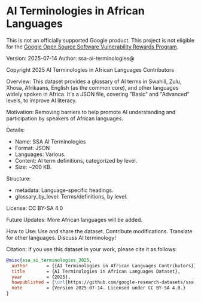 # AI Terminologies in African Languages

This is not an officially supported Google product. This project is not
eligible for the [Google Open Source Software Vulnerability Rewards
Program](https://bughunters.google.com/open-source-security).

Version: 2025-07-14
Author: ssa-ai-terminologies@

Copyright 2025 AI Terminologies in African Languages Contributors

Overview:
This dataset provides a glossary of AI terms in Swahili, Zulu, Xhosa, Afrikaans,
English (as the common core), and other languages widely spoken in Africa. It's
a JSON file, covering "Basic" and "Advanced" levels, to improve AI literacy.

Motivation:
Removing barriers to help promote AI understanding and participation by speakers
of African languages.

Details:
  * Name: SSA AI Terminologies
  * Format: JSON
  * Languages: Various.
  * Content: AI term definitions, categorized by level.
  * Size: ~200 KB.

Structure:
  * metadata: Language-specific headings.
  * glossary_by_level: Terms/definitions, by level.

License:
CC BY-SA 4.0

Future Updates:
More African languages will be added.

How to Use:
Use and share the dataset. Contribute modifications. Translate for other
languages. Discuss AI terminology!

Citation:
If you use this dataset in your work, please cite it as follows:

```bibtex
@misc{ssa_ai_terminologies_2025,
  author       = {{AI Terminologies in African Languages Contributors}},
  title        = {AI Terminologies in African Languages Dataset},
  year         = {2025},
  howpublished = {\url{https://github.com/google-research-datasets/ssa-ai-terminologies/}},
  note         = {Version 2025-07-14. Licensed under CC BY-SA 4.0.}
}
```

